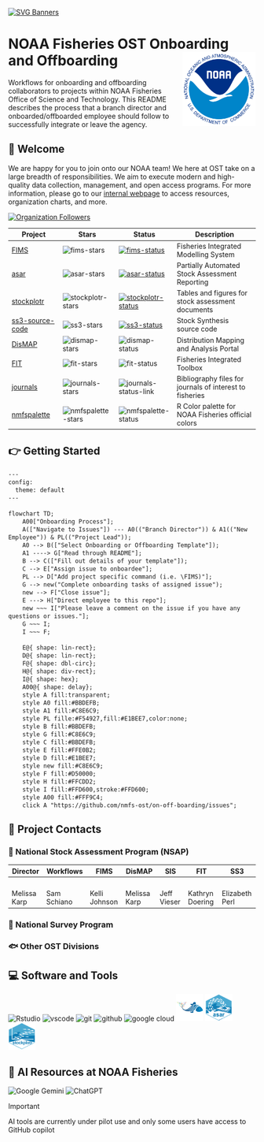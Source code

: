 [![SVG Banners](https://svg-banners.vercel.app/api?type=typeWriter&text1=OST%20Onboarding%20and%20Offboarding%20👨‍💻&width=800&height=200)](https://github.com/nmfs-ost/on-off-boarding/issues)

# NOAA Fisheries OST Onboarding and Offboarding <img src="assets/noaa-logo.png" align="right" height="150" style="float:right; height:150px;" />

Workflows for onboarding and offboarding collaborators to projects within NOAA 
Fisheries Office of Science and Technology. This README describes the process 
that a branch director and onboarded/offboarded employee should follow to 
successfully integrate or leave the agency.

## 👋 Welcome

We are happy for you to join onto our NOAA team! We here at OST take on a large 
breadth of responsibilities. We aim to execute modern and high-quality data 
collection, management, and open access programs. For more information, please 
go to our [internal webpage](https://sites.google.com/noaa.gov/inside-fisheries-ost/office-of-science-and-technology) 
to access resources, organization charts, and more.

<!---
![GitHub stats](https://github-readme-stats.vercel.app/api?username=nmfs-ost&show_icons=true&theme=transparent&role=OWNER,COLLABORATOR,ORGANIZATION_MEMBER)
--->

[![Organization Followers](https://img.shields.io/github/followers/nmfs-ost)](https://github.com/nmfs-ost)

| Project     | Stars                           | Status                              | Description                                             |
| ----------- | ----------- | ----------------------------------- | ------------------------------------------------------- |
| [FIMS] | ![fims-stars]               | [![fims-status]][fims-status-link]  | Fisheries Integrated Modelling System                   |
| [asar] | ![asar-stars]               | [![asar-status]][asar-status-link]  | Partially Automated Stock Assessment Reporting          |
| [stockplotr] | ![stockplotr-stars]   | [![stockplotr-status]][stockplotr-status-link] | Tables and figures for stock assessment documents       |
| [ss3-source-code] | ![ss3-stars]     | [![ss3-status]][ss3-status-link]    | Stock Synthesis source code                             |
| [DisMAP] | ![dismap-stars] | ![dismap-status] | Distribution Mapping and Analysis Portal |
| [FIT] | ![fit-stars] | ![fit-status] | Fisheries Integrated Toolbox |
| [journals] | ![journals-stars] | ![journals-status-link] | Bibliography files for journals of interest to fisheries |
| [nmfspalette] | ![nmfspalette-stars] | ![nmfspalette-status] | R Color palette for NOAA Fisheries official colors |

[FIMS]: https://github.com/noaa-fims/fims/
[fims-status]: https://noaa-fims.r-universe.dev/badges/FIMS
[fims-status-link]: https://noaa-fims.r-universe.dev/FIMS
[asar]: https://github.com/nmfs-ost/asar
[asar-status]: https://camo.githubusercontent.com/ec28d5c98ba24b18acce2adfea29626c528588d2600739498b9918899fb89851/68747470733a2f2f696d672e736869656c64732e696f2f62616467652f6c6966656379636c652d6578706572696d656e74616c2d6f72616e67652e737667
[asar-status-link]: https://lifecycle.r-lib.org/articles/stages.html#experimental
[stockplotr]: https://github.com/nmfs-ost/stockplotr
[stockplotr-status]:https://camo.githubusercontent.com/ec28d5c98ba24b18acce2adfea29626c528588d2600739498b9918899fb89851/68747470733a2f2f696d672e736869656c64732e696f2f62616467652f6c6966656379636c652d6578706572696d656e74616c2d6f72616e67652e737667
[stockplotr-status-link]: https://lifecycle.r-lib.org/articles/stages.html#experimental
[ss3-source-code]: https://github.com/nmfs-ost/ss3-source-code
[ss3-status]: https://camo.githubusercontent.com/cb06a0179e842ca184a96ef71ef6bca508b245577b474e301951a79641c71406/68747470733a2f2f696d672e736869656c64732e696f2f6769746875622f762f72656c656173652f6e6d66732d6f73742f7373332d736f757263652d636f6465
[ss3-status-link]: https://github.com/nmfs-ost/ss3-source-code/releases/tag/v3.30.23.2
[DisMAP]: https://apps-st.fisheries.noaa.gov/dismap/index.html
[dismap-status]: https://lifecycle.r-lib.org/articles/figures/lifecycle-stable.svg
[fit-status]: https://lifecycle.r-lib.org/articles/figures/lifecycle-stable.svg
[FIT]: https://nmfs-ost.github.io/noaa-fit/
[journals]: https://github.com/nmfs-ost/journals
[journals-status-link]: https://lifecycle.r-lib.org/articles/figures/lifecycle-experimental.svg
[nmfspalette]: https://github.com/nmfs-ost/nmfspalette
[nmfspalette-status]: https://github.com/nmfs-ost/nmfspalette/actions/workflows/call-r-cmd-check.yml/badge.svg

[fims-stars]: https://img.shields.io/github/stars/noaa-fims/fims?style=social
[asar-stars]: https://img.shields.io/github/stars/nmfs-ost/asar?style=social
[stockplotr-stars]: https://img.shields.io/github/stars/nmfs-ost/stockplotr?style=social
[ss3-stars]: https://img.shields.io/github/stars/nmfs-ost/ss3-source-code?style=social
[stars-badge]: https://img.shields.io/github/stars/nmfs-ost/fims?style=social
[dismap-stars]: https://img.shields.io/github/stars/nmfs-ost/DisMAP?style=social
[fit-stars]: https://img.shields.io/github/stars/nmfs-ost/noaa-fit-resources?style=social
[journals-stars]: https://img.shields.io/github/stars/nmfs-ost/journals?style=social
[nmfspalette-stars]: https://img.shields.io/github/stars/nmfs-ost/nmfspalette?style=social

## 👉 Getting Started

```mermaid 
---
config:
  theme: default
---

flowchart TD;
    A00["Onboarding Process"];
    A(["Navigate to Issues"]) --- A0(("Branch Director")) & A1(("New Employee")) & PL(("Project Lead"));
    A0 --> B(["Select Onboarding or Offboarding Template"]);
    A1 ----> G["Read through README"];
    B --> C(["Fill out details of your template"]);
    C --> E["Assign issue to onboardee"];
    PL --> D["Add project specific command (i.e. \FIMS)"];
    G --> new("Complete onboarding tasks of assigned issue");
    new --> F["Close issue"];
    E ---> H["Direct employee to this repo"];
    new ~~~ I["Please leave a comment on the issue if you have any questions or issues."];
    G ~~~ I;
    I ~~~ F;

    E@{ shape: lin-rect};
    D@{ shape: lin-rect};
    F@{ shape: dbl-circ};
    H@{ shape: div-rect};
    I@{ shape: hex};
    A00@{ shape: delay};
    style A fill:transparent;
    style A0 fill:#BBDEFB;
    style A1 fill:#C8E6C9;
    style PL fille:#F54927,fill:#E1BEE7,color:none;
    style B fill:#BBDEFB;
    style G fill:#C8E6C9;
    style C fill:#BBDEFB;
    style E fill:#FFE0B2;
    style D fill:#E1BEE7;
    style new fill:#C8E6C9;
    style F fill:#D50000;
    style H fill:#FFCDD2;
    style I fill:#FFD600,stroke:#FFD600;
    style A00 fill:#FFF9C4;
    click A "https://github.com/nmfs-ost/on-off-boarding/issues";
```

## 📣 Project Contacts

### 🎏 National Stock Assessment Program (NSAP)

| Director | Workflows | FIMS | DisMAP | SIS | FIT | SS3 |
| -------- | -------- | -------- | -------- | -------- | -------- | -------- |
| <a href="https://github.com/Melissa-Karp"><img src="https://avatars.githubusercontent.com/u/61592412?v=4" width="100px;" alt=""/> | <a href="https://github.com/Schiano-NOAA"><img src="https://avatars.githubusercontent.com/u/125507018?u=b6dab08f04000188734eb3bbf78a40616e99b921&v=4" width="100px;" alt=""/> | <a href="https://github.com/kellijohnson-NOAA"><img src="https://avatars.githubusercontent.com/u/4108564?v=4" width="100px;" alt=""/> | <a href="https://github.com/Melissa-Karp"><img src="https://avatars.githubusercontent.com/u/61592412?v=4" width="100px;" alt=""/> | <a href="https://github.com/orgs/nmfs-ost/teams/nsap"><img src="https://avatars.githubusercontent.com/t/9092421?s=116&v=4" width="100px;" alt=""/> | <a href="https://github.com/k-doering-NOAA"><img src="https://avatars.githubusercontent.com/u/48930335?v=4" width="100px;" alt=""/> | <a href="https://github.com/e-perl-NOAA"><img src="https://avatars.githubusercontent.com/u/118312785?v=4" width="100px;" alt=""/> |
| Melissa Karp | Sam Schiano | Kelli Johnson | Melissa Karp | Jeff Vieser | Kathryn Doering | Elizabeth Perl |

### 🎣 National Survey Program

### 🐟 Other OST Divisions
          
## 💻 Software and Tools 

<p>
<img src="https://cdn.jsdelivr.net/gh/devicons/devicon@latest/icons/rstudio/rstudio-original.svg" alt="Rstudio" width="55" height="55"/>
<img src="https://cdn.jsdelivr.net/gh/devicons/devicon@latest/icons/vscode/vscode-original.svg" alt="vscode" width="55" height="55" />
<img src="https://cdn.jsdelivr.net/gh/devicons/devicon@latest/icons/git/git-original.svg" alt="git" width="55" height="55" />
<img src="https://cdn.jsdelivr.net/gh/devicons/devicon@latest/icons/github/github-original-wordmark.svg" alt="github" width="55" height="55" />
<img src="https://cdn.jsdelivr.net/gh/devicons/devicon@latest/icons/googlecloud/googlecloud-plain.svg" alt="google cloud" width="55" height="55"/>
<img src="assets/FIMS-logo.png" alt="FIMS logo" width="55" height="55"/>
<img src="assets/asar-hex.png" alt="asar logo" width="55" height="55"/>
<img src="assets/stockplotr-hex.png" alt="stock plot R logo" width="55" height="55"/>
</p>

## 💬 AI Resources at NOAA Fisheries

![Google Gemini](https://img.shields.io/badge/google%20gemini-8E75B2?style=for-the-badge&logo=google%20gemini&logoColor=white) ![ChatGPT](https://img.shields.io/badge/chatGPT-74aa9c?style=for-the-badge&logo=openai&logoColor=white)
	
> [!IMPORTANT]
> AI tools are currently under pilot use and only some users have access to GitHub copilot
